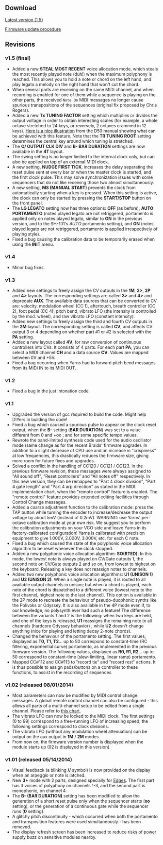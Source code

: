 ## Download

[Latest version (1.5)](downloads/yarns_1.5.syx)

[Firmware update procedure](../manual#firmware)

## Revisions

### v1.5 (final)

* Added a new **STEAL MOST RECENT** voice allocation mode, which steals the most recently played note (duh!) when the maximum polyphony is reached. This allows you to hold a note or chord on the left hand, and play legato a melody on the right hand that won't cut the chord.
* When several parts are receiving on the same MIDI channel, and when recording is enabled for one of them while a sequence is playing on the other parts, the received ```Note On``` MIDI messages no longer cause spurious transpositions of the sequences (original fix proposed by Chris Rogers).
* Added a new **Tx TUNING FACTOR** setting which multiplies or divides the output voltage in order to obtain interesting scales (for example, a whole octave stretched to 24 keys, or reversely, 2 octaves crammed in 12 keys). [Here is a nice illustration](images/tuning_factor.jpg) from the D50 manual showing what can be achieved with this feature. Note that the **TR TUNING ROOT** setting determines the central key around which tuning is stretched.
* The **O/ OUTPUT CLK DIV** and **B- BAR DURATION** settings are now available in the **4T** layout.
* The swing setting is no longer limited to the internal clock only, but can also be applied on top of an external MIDI clock.
* A new setting, **NUDGE FIRST TICK**, increases the delay separating the reset pulse sent at every bar or when the master clock is started, and the first clock pulse. This may solve synchronization issues with some sequencers that do not like receiving those two almost simultaneously.
* A new setting, **MS (MANUAL START)** prevents the clock from automatically starting when a key is pressed. When this setting is active, the clock can only be started by pressing the **START/STOP** button on the front panel.
* The **LG LEGATO** setting now has three options: **OFF** (as before), **AUTO PORTAMENTO** (notes played legato are not retriggered, portamento is applied only on notes played legato, similar to **ON** in the previous version, and to the SH-101's *AUTO* portamento setting), and **ON** (notes played legato are not retriggered, portamento is applied irrespectively of playing style).
* Fixed a bug causing the calibration data to be temporarily erased when using the **INIT** menu.

### v1.4

* Minor bug fixes.

### v1.3

* Added new settings to freely assign the CV outputs in the **1M**, **2&gt;**, **2P** and **4&gt;** layouts. The corresponding settings are called **3&gt;** and **4&gt;** and deprecate **AUX**. The available data sources that can be converted to CV are: velocity, modulation wheel (CC 1), aftertouch, breath controller (CC 2), foot pedal (CC 4), pitch bend, vibrato LFO (the intensity is controlled by the mod. wheel), and raw vibrato LFO (constant intensity).
* Added new settings to freely assign the third and fourth CV outputs in the **2M** layout. The corresponding setting is called **CV**, and affects CV output 3 or 4 depending on whether part \#1 or \#2 is selected with the **PA** setting.
* Added a new layout called **4V**, for raw conversion of continuous controllers into CVs. It consists of 4 parts. For each part **PA**, you can select a MIDI channel **CH** and a data source **CV**. Values are mapped between 0V and +5V.
* Fixed a bug occurring when Yarns had to forward pitch bend messages from its MIDI IN to its MIDI OUT.

### v1.2

* Fixed a bug in the just intonation code.

### v1.1

* Upgraded the version of gcc required to build the code. Might help DIYers in building the code!
* Fixed a bug which caused a spurious pulse to appear on the clock reset output, when the **B-** setting (**BAR DURATION**) was set to a value different from 0 and +oo ; and for some specific tempo values.
* Rewrote the band-limited synthesis code used for the audio oscillator mode (same change as for the recent Braids' firmware upgrade). In addition to a slight decrease of CPU use and an increase in "crispiness" at low frequencies, this drastically reduces the firmware size, giving more room for future fixes and upgrades.
* Solved a conflict in the handling of CC120 / CC121 / CC123. In the previous firmware revision, these messages were always assigned to "All sound off", "Reset controllers" and "All notes off" respectively. In this new version, they can be remapped to "Part 4 clock division", "Part 4 gate length" and "Part 4 arp direction" as stated in the MIDI implementation chart, when the "remote control" feature is enabled. The "remote control" feature provides extended editing facilities through Control Change messages.
* Added a coarse adjustment function to the calibration mode: press the TAP button while turning the encoder to increase/decrease the output voltage by about 5mV (instead of 0.2mV). WARNING: use Yarns' per-octave calibration mode at your own risk. We suggest you to perform the calibration adjustments on your VCO side and leave Yarns in its factory-calibrated configuration! Yarns is calibrated with precision equipment to give 1.000V, 2.000V, 3.000V, etc. for each C note.
* Fixed a bug which caused the state of the polyphonic voice allocation algorithm to be reset whenever the clock stopped.
* Added a new polyphonic voice allocation algorithm: **SO(RTED)**. In this mode, the lowest note is always played on CV/Gate outputs 1, the second note on CV/Gate outputs 2 and so on, from lowest to highest on the keyboard. Releasing a key does not reassign notes to channels.
* Added two new polyphonic voice allocation algorithms: **U1 (UNISON 1)** and **U2 (UNISON 2)**. When a single note is played, it is routed to all available output channels in unison; but when a chord is played, each note of the chord is dispatched to a different voice (lowest note to the first channel, highest note to the last channel). This option is available in the 2P mode to recreate the behaviour of pseudo-duophonic synths like the Polivoks or Odyssey. It is also available in the 4P mode even if, to our knowledge, no polysynth ever had such a feature! The difference between the variants 1 and 2 is the following: when two keys are held, and one of the keys is released, **U1** reassigns the remaining note to all channels (hardcore Odyssey behavior) ; while **U2** doesn't change anything (nice for playing and letting decay 2-note chords).
* Changed the behaviour of the portamento setting. The first values, displayed as **T0, T1, T2**... up to 50 correspond to constant-time (RC filtering, exponential curve) portamento, as implemented in the previous firmware version. The following values, displayed as **R0, R1, R2**... up to 50 correspond to constant-time (slew-limiting, linear ramp) portamento.
* Mapped CC\#112 and CC\#113 to "record tie" and "record rest" actions. It is thus possible to assign pads/buttons on a controller to these functions, to assist in the recording of sequences.

### v1.02 (released 08/01/2014)

* Most parameters can now be modified by MIDI control change messages. A global remote control channel can also be configured - this allows all parts of a multi-channel setup to be edited from a single channel. Please refer to [this chart](https://docs.google.com/spreadsheet/pub?key=0Ai4xPbRS5YZjdDlVWG5XWFZuM1I3X08tdVQ2eU5WT0E&gid=1).
* The vibrato LFO can now be locked to the MIDI clock. The first settings (0 to 99) correspond to a free-running LFO of increasing speed, the following settings correspond to clock divisions.
* The vibrato LFO (without any modulation wheel attenuation) can be output on the aux output in **1M** / **2M** modes.
* From now on, the firmware version number is displayed when the module starts up (02 is displayed in this version).

### v1.01 (released 05/14/2014)

* Visual feedback (a blinking **//** symbol) is now provided on the display when an arpeggio or note is latched.
* New **3+** mode with 2 parts, designed specially for [Edges](../../edges). The first part has 3 voices of polyphony on channels 1-3, and the second part is monophonic, on channel 4.
* The **B- (BAR DURATION)** setting has been modified to allow the generation of a short reset pulse only when the sequencer starts (**oo** setting), or the generation of a continuous gate while the sequencer runs (**0** setting).
* A glitchy pitch discontinuity - which occurred when both the portamento and transposition features were used simultaneously - has been removed.
* The display refresh screen has been increased to reduce risks of power supply buzz on sensitive modules nearby.

